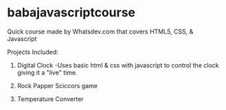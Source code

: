 # babajavascriptcourse

Quick course made by Whatsdev.com that covers HTML5, CSS, &amp; Javascript

Projects Included:

1. Digital Clock
   -Uses basic html & css with javascript to control the clock giving it a "live" time.

2. Rock Papper Sciccors game

3. Temperature Converter
